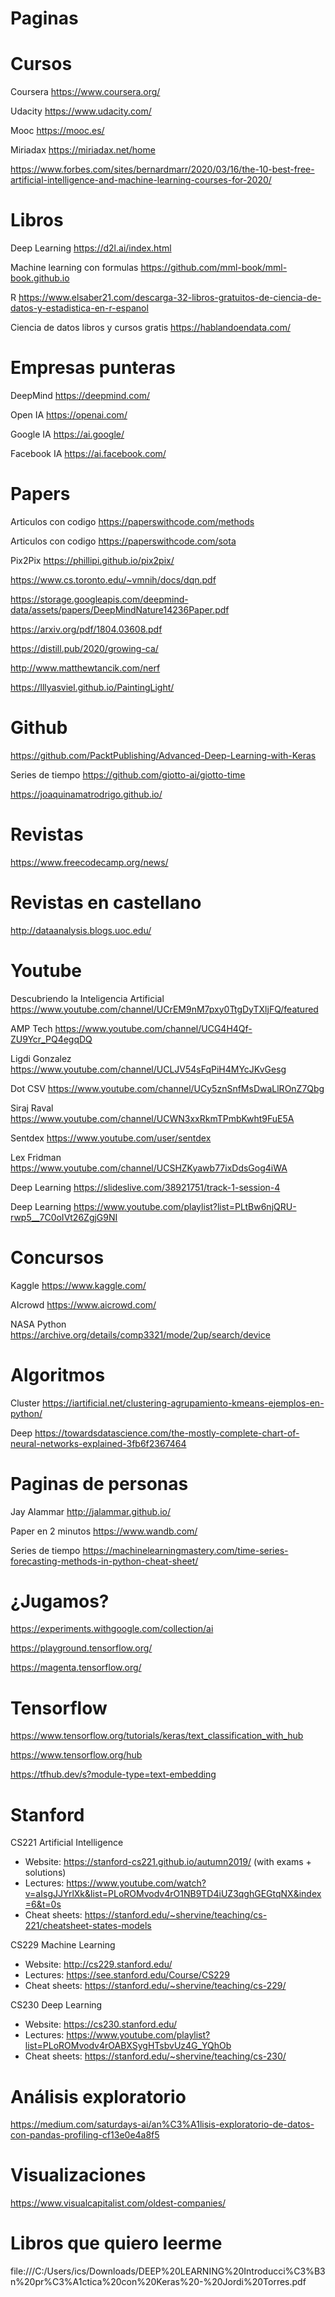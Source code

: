 # Paginas

# Cursos

Coursera https://www.coursera.org/

Udacity https://www.udacity.com/

Mooc https://mooc.es/

Miriadax https://miriadax.net/home

https://www.forbes.com/sites/bernardmarr/2020/03/16/the-10-best-free-artificial-intelligence-and-machine-learning-courses-for-2020/

# Libros

Deep Learning https://d2l.ai/index.html

Machine learning con formulas https://github.com/mml-book/mml-book.github.io

R https://www.elsaber21.com/descarga-32-libros-gratuitos-de-ciencia-de-datos-y-estadistica-en-r-espanol

Ciencia de datos libros y cursos gratis https://hablandoendata.com/

# Empresas punteras

DeepMind https://deepmind.com/

Open IA https://openai.com/

Google IA https://ai.google/

Facebook IA https://ai.facebook.com/

# Papers

Articulos con codigo https://paperswithcode.com/methods

Articulos con codigo https://paperswithcode.com/sota

Pix2Pix https://phillipi.github.io/pix2pix/

https://www.cs.toronto.edu/~vmnih/docs/dqn.pdf

https://storage.googleapis.com/deepmind-data/assets/papers/DeepMindNature14236Paper.pdf

https://arxiv.org/pdf/1804.03608.pdf

https://distill.pub/2020/growing-ca/

http://www.matthewtancik.com/nerf

https://lllyasviel.github.io/PaintingLight/

# Github

https://github.com/PacktPublishing/Advanced-Deep-Learning-with-Keras

Series de tiempo https://github.com/giotto-ai/giotto-time

https://joaquinamatrodrigo.github.io/

# Revistas

https://www.freecodecamp.org/news/

# Revistas en castellano

http://dataanalysis.blogs.uoc.edu/

# Youtube

Descubriendo la Inteligencia Artificial https://www.youtube.com/channel/UCrEM9nM7pxy0TtgDyTXljFQ/featured

AMP Tech https://www.youtube.com/channel/UCG4H4Qf-ZU9Ycr_PQ4egqDQ

Ligdi Gonzalez https://www.youtube.com/channel/UCLJV54sFqPiH4MYcJKvGesg

Dot CSV https://www.youtube.com/channel/UCy5znSnfMsDwaLlROnZ7Qbg

Siraj Raval https://www.youtube.com/channel/UCWN3xxRkmTPmbKwht9FuE5A

Sentdex https://www.youtube.com/user/sentdex

Lex Fridman https://www.youtube.com/channel/UCSHZKyawb77ixDdsGog4iWA

Deep Learning https://slideslive.com/38921751/track-1-session-4

Deep Learning https://www.youtube.com/playlist?list=PLtBw6njQRU-rwp5__7C0oIVt26ZgjG9NI

# Concursos

Kaggle https://www.kaggle.com/

AIcrowd https://www.aicrowd.com/

NASA Python https://archive.org/details/comp3321/mode/2up/search/device

# Algoritmos

Cluster https://iartificial.net/clustering-agrupamiento-kmeans-ejemplos-en-python/

Deep https://towardsdatascience.com/the-mostly-complete-chart-of-neural-networks-explained-3fb6f2367464

# Paginas de personas

Jay Alammar http://jalammar.github.io/

Paper en 2 minutos https://www.wandb.com/

Series de tiempo https://machinelearningmastery.com/time-series-forecasting-methods-in-python-cheat-sheet/

# ¿Jugamos?

https://experiments.withgoogle.com/collection/ai

https://playground.tensorflow.org/

https://magenta.tensorflow.org/

# Tensorflow

https://www.tensorflow.org/tutorials/keras/text_classification_with_hub

https://www.tensorflow.org/hub

https://tfhub.dev/s?module-type=text-embedding

# Stanford

CS221 Artificial Intelligence

* Website: https://stanford-cs221.github.io/autumn2019/ (with exams + solutions)
* Lectures: https://www.youtube.com/watch?v=aIsgJJYrlXk&list=PLoROMvodv4rO1NB9TD4iUZ3qghGEGtqNX&index=6&t=0s
* Cheat sheets: https://stanford.edu/~shervine/teaching/cs-221/cheatsheet-states-models

CS229 Machine Learning

* Website: http://cs229.stanford.edu/
* Lectures: https://see.stanford.edu/Course/CS229
* Cheat sheets: https://stanford.edu/~shervine/teaching/cs-229/

CS230 Deep Learning

* Website: https://cs230.stanford.edu/
* Lectures: https://www.youtube.com/playlist?list=PLoROMvodv4rOABXSygHTsbvUz4G_YQhOb
* Cheat sheets: https://stanford.edu/~shervine/teaching/cs-230/

# Análisis exploratorio

https://medium.com/saturdays-ai/an%C3%A1lisis-exploratorio-de-datos-con-pandas-profiling-cf13e0e4a8f5

# Visualizaciones

https://www.visualcapitalist.com/oldest-companies/

# Libros que quiero leerme

file:///C:/Users/ics/Downloads/DEEP%20LEARNING%20Introducci%C3%B3n%20pr%C3%A1ctica%20con%20Keras%20-%20Jordi%20Torres.pdf

